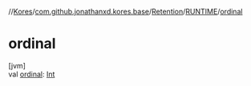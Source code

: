 //[Kores](../../../../index.md)/[com.github.jonathanxd.kores.base](../../index.md)/[Retention](../index.md)/[RUNTIME](index.md)/[ordinal](ordinal.md)

# ordinal

[jvm]\
val [ordinal](ordinal.md): [Int](https://kotlinlang.org/api/latest/jvm/stdlib/kotlin/-int/index.html)
